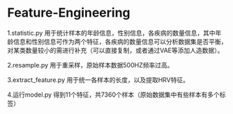 # Feature-Engineering
1.statistic.py 用于统计样本的年龄信息，性别信息，各疾病的数量信息，其中年龄信息和性别信息可作为两个特征，各疾病的数量信息可以分析数据集是否平衡，对某类数量较小的需进行补充（可以直接复制，或者通过VAE等添加人造数据）。

2.resample.py 用于重采样，原始样本数据500HZ频率过高。

3.extract_feature.py 用于统一各样本的长度，以及提取HRV特征。

4.运行model.py 得到11个特征，共7360个样本（原始数据集中有些样本有多个标签）
